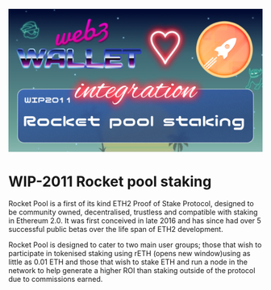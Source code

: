 [_metadata_:at_account]:- "@Rocket_Pool"
![image](../v2/images/2011.png)

# WIP-2011 Rocket pool staking

Rocket Pool is a first of its kind ETH2 Proof of Stake Protocol, designed to be community owned, decentralised, trustless and compatible with staking in Ethereum 2.0. It was first conceived in late 2016 and has since had over 5 successful public betas over the life span of ETH2 development.

Rocket Pool is designed to cater to two main user groups; those that wish to participate in tokenised staking using rETH (opens new window)using as little as 0.01 ETH and those that wish to stake ETH and run a node in the network to help generate a higher ROI than staking outside of the protocol due to commissions earned.

